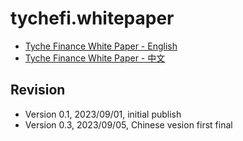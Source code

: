 # tychefi.whitepaper


- [Tyche Finance White Paper - English](tychefi.whitepaper.md)
- [Tyche Finance White Paper - 中文](tychefi.whitepaper.cn.md)

## Revision

* Version 0.1, 2023/09/01, initial publish
* Version 0.3, 2023/09/05, Chinese vesion first final